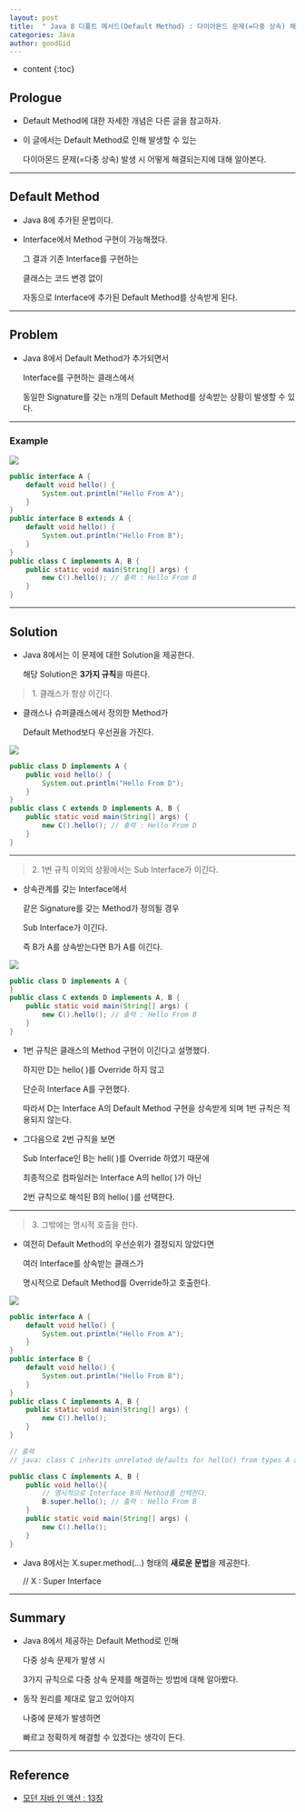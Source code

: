 ```yaml
---
layout: post
title:  " Java 8 디폴트 메서드(Default Method) : 다이아몬드 문제(=다중 상속) 해결하기 "
categories: Java
author: goodGid
---
```

* content
{:toc}

## Prologue

* Default Method에 대한 자세한 개념은 다른 글을 참고하자.

* 이 글에서는 Default Method로 인해 발생할 수 있는

  다이아몬드 문제(=다중 상속) 발생 시 어떻게 해결되는지에 대해 알아본다.




---

## Default Method

* Java 8에 추가된 문법이다.

* Interface에서 Method 구현이 가능해졌다.

  그 결과 기존 Interface를 구현하는 

  클래스는 코드 변경 없이
  
  자동으로 Interface에 추가된 Default Method를 상속받게 된다.





---


## Problem

* Java 8에서 Default Method가 추가되면서

  Interface를 구현하는 클래스에서

  동일한 Signature를 갖는  n개의 Default Method를 상속받는 상황이 발생할 수 있다.


---

### Example

![](/assets/img/java/Java-8-Default-Method_1.png)

``` java
public interface A {
    default void hello() {
        System.out.println("Hello From A");
    }
}
public interface B extends A {
    default void hello() {
        System.out.println("Hello From B");
    }
}
public class C implements A, B {
    public static void main(String[] args) {
        new C().hello(); // 출력 : Hello From B
    }
}
```


---

## Solution

* Java 8에서는 이 문제에 대한 Solution을 제공한다.

  해당 Solution은 **3가지 규칙**을 따른다.

<blockquote>
  <p>1. 클래스가 항상 이긴다.</p>
</blockquote>

* 클래스나 슈퍼클래스에서 정의한 Method가 

  Default Method보다 우선권을 가진다.


![](/assets/img/java/Java-8-Default-Method_2.png)

``` java
public class D implements A {
    public void hello() {
        System.out.println("Hello From D");
    }
}
public class C extends D implements A, B {
    public static void main(String[] args) {
        new C().hello(); // 출력 : Hello From D
    }
}
```

---


<blockquote>
  <p>2. 1번 규칙 이외의 상황에서는 Sub Interface가 이긴다.</p>
</blockquote>

* 상속관계를 갖는 Interface에서 

  같은 Signature를 갖는 Method가 정의될 경우 
  
  Sub Interface가 이긴다.

  즉 B가 A를 상속받는다면 B가 A를 이긴다.


![](/assets/img/java/Java-8-Default-Method_3.png)

``` java
public class D implements A {
}
public class C extends D implements A, B {
    public static void main(String[] args) {
        new C().hello(); // 출력 : Hello From B
    }
}
```

* 1번 규칙은 클래스의 Method 구현이 이긴다고 설명했다.

  하지만 D는 hello( )를 Override 하지 않고

  단순히 Interface A를 구현했다.

  따라서 D는 Interface A의 Default Method 구현을 상속받게 되며 1번 규칙은 적용되지 않는다.

* 그다음으로 2번 규칙을 보면 

  Sub Interface인 B는 hell( )를 Override 하였기 때문에 

  최종적으로 컴파일러는 Interface A의 hello( )가 아닌

  2번 규칙으로 해석된 B의 hello( )를 선택한다.



---

<blockquote>
  <p>3. 그밖에는 명시적 호출을 한다.</p>
</blockquote>
  
* 여전히 Default Method의 우선순위가 결정되지 않았다면 

  여러 Interface를 상속받는 클래스가 

  명시적으로 Default Method를 Override하고 호출한다.
  

![](/assets/img/java/Java-8-Default-Method_4.png)


``` java
public interface A {
    default void hello() {
        System.out.println("Hello From A");
    }
}
public interface B {
    default void hello() {
        System.out.println("Hello From B");
    }
}
public class C implements A, B {
    public static void main(String[] args) {
        new C().hello();
    }
}

// 출력
// java: class C inherits unrelated defaults for hello() from types A and B
```

``` java
public class C implements A, B {
    public void hello(){
        // 명시적으로 Interface B의 Method를 선택한다.
        B.super.hello(); // 출력 : Hello From B
    }
    public static void main(String[] args) {
        new C().hello();
    }
}
```

* Java 8에서는 X.super.method(...) 형태의 **새로운 문법**을 제공한다.

  // X : Super Interface


---

## Summary

* Java 8에서 제공하는 Default Method로 인해

  다중 상속 문제가 발생 시 

  3가지 규칙으로 다중 상속 문제를 해결하는 방법에 대해 알아봤다.

* 동작 원리를 제대로 알고 있어야지 

  나중에 문제가 발생하면 

  빠르고 정확하게 해결할 수 있겠다는 생각이 든다.

--- 

## Reference

* [모던 자바 인 액션 : 13장](https://book.naver.com/bookdb/book_detail.nhn?bid=15261103)